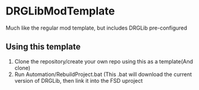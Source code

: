# DRGLibModTemplate
Much like the regular mod template, but includes DRGLib pre-configured

## Using this template
1. Clone the repository/create your own repo using this as a template(And clone)
2. Run Automation/RebuildProject.bat (This .bat will download the current version of DRGLib, then link it into the FSD uproject
